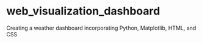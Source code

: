 # web_visualization_dashboard
Creating a weather dashboard incorporating Python, Matplotlib, HTML, and CSS
